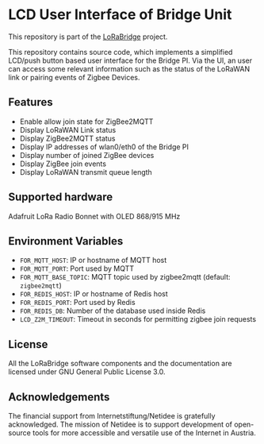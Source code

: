 LCD User Interface of Bridge Unit
============================================
This repository is part of the [LoRaBridge](https://github.com/lorabridge/lorabridge) project.

This repository contains source code, which implements a simplified LCD/push button based user interface
for the Bridge PI. Via the UI, an user can access some relevant information such as the status of the LoRaWAN
link or pairing events of Zigbee Devices.

Features
--------
- Enable allow join state for ZigBee2MQTT
- Display LoRaWAN Link status
- Display ZigBee2MQTT status
- Display IP addresses of wlan0/eth0 of the Bridge PI
- Display number of joined ZigBee devices
- Display ZigBee join events
- Display LoRaWAN transmit queue length

Supported hardware
------------------

Adafruit LoRa Radio Bonnet with OLED 868/915 MHz

## Environment Variables
- `FOR_MQTT_HOST`: IP or hostname of MQTT host
- `FOR_MQTT_PORT`: Port used by MQTT
- `FOR_MQTT_BASE_TOPIC`: MQTT topic used by zigbee2mqtt (default: `zigbee2mqtt`)
- `FOR_REDIS_HOST`: IP or hostname of Redis host
- `FOR_REDIS_PORT`: Port used by Redis
- `FOR_REDIS_DB`: Number of the database used inside Redis
- `LCD_Z2M_TIMEOUT`: Timeout in seconds for permitting zigbee join requests

## License

All the LoRaBridge software components and the documentation are licensed under GNU General Public License 3.0.

## Acknowledgements

The financial support from Internetstiftung/Netidee is gratefully acknowledged. The mission of Netidee is to support development of open-source tools for more accessible and versatile use of the Internet in Austria.
